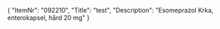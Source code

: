 {
  "ItemNr": "092210",
  "Title": "test",
  "Description": "Esomeprazol Krka, enterokapsel, hård 20 mg"
}